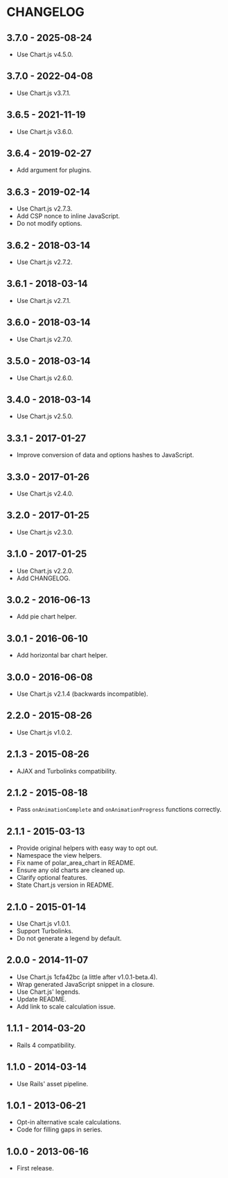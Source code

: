 # CHANGELOG

## 3.7.0 - 2025-08-24

- Use Chart.js v4.5.0.

## 3.7.0 - 2022-04-08

- Use Chart.js v3.7.1.

## 3.6.5 - 2021-11-19

- Use Chart.js v3.6.0.


## 3.6.4 - 2019-02-27

- Add argument for plugins.


## 3.6.3 - 2019-02-14

- Use Chart.js v2.7.3.
- Add CSP nonce to inline JavaScript.
- Do not modify options.


## 3.6.2 - 2018-03-14

- Use Chart.js v2.7.2.


## 3.6.1 - 2018-03-14

- Use Chart.js v2.7.1.


## 3.6.0 - 2018-03-14

- Use Chart.js v2.7.0.


## 3.5.0 - 2018-03-14

- Use Chart.js v2.6.0.


## 3.4.0 - 2018-03-14

- Use Chart.js v2.5.0.


## 3.3.1 - 2017-01-27

- Improve conversion of data and options hashes to JavaScript.


## 3.3.0 - 2017-01-26

- Use Chart.js v2.4.0.


## 3.2.0 - 2017-01-25

- Use Chart.js v2.3.0.


## 3.1.0 - 2017-01-25

- Use Chart.js v2.2.0.
- Add CHANGELOG.


## 3.0.2 - 2016-06-13

- Add pie chart helper.


## 3.0.1 - 2016-06-10

- Add horizontal bar chart helper.


## 3.0.0 - 2016-06-08

- Use Chart.js v2.1.4 (backwards incompatible).


## 2.2.0 - 2015-08-26

- Use Chart.js v1.0.2.


## 2.1.3 - 2015-08-26

- AJAX and Turbolinks compatibility.


## 2.1.2 - 2015-08-18

- Pass `onAnimationComplete` and `onAnimationProgress` functions correctly.


## 2.1.1 - 2015-03-13

- Provide original helpers with easy way to opt out.
- Namespace the view helpers.
- Fix name of polar_area_chart in README.
- Ensure any old charts are cleaned up.
- Clarify optional features.
- State Chart.js version in README.


## 2.1.0 - 2015-01-14

- Use Chart.js v1.0.1.
- Support Turbolinks.
- Do not generate a legend by default.


## 2.0.0 - 2014-11-07

- Use Chart.js 1cfa42bc (a little after v1.0.1-beta.4).
- Wrap generated JavaScript snippet in a closure.
- Use Chart.js' legends.
- Update README.
- Add link to scale calculation issue.


## 1.1.1 - 2014-03-20

- Rails 4 compatibility.


## 1.1.0 - 2014-03-14

- Use Rails' asset pipeline.


## 1.0.1 - 2013-06-21

- Opt-in alternative scale calculations.
- Code for filling gaps in series.


## 1.0.0 - 2013-06-16

- First release.

